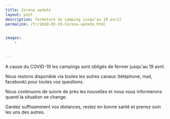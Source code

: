 ```yaml
---
title: Corona update
layout: post
description: fermeture du camping jusqu'au 19 avril
permalink: /fr/2020-03-19-Corona-update.html

    
images: 
    -
    
    
---
```


A cause du COVID-19 les campings sont obligés de fermer jusqu'au 19 avril.

Nous restons disponible via toutes les autres canaux (téléphone, mail, facebook) pour toutes vos questions. 

Nous continuons de suivre de près les nouvelles et nous vous informerons quand la situation se change. 

Gardez suffisamment vos distances, restez en bonne santé et prenez soin les uns des autres. 


